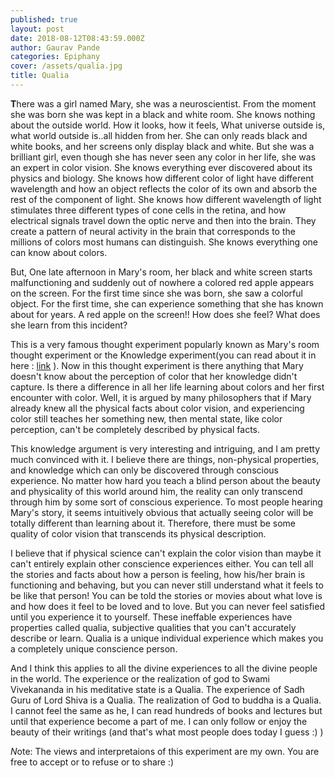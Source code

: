 ```yaml
---
published: true
layout: post
date: 2018-08-12T08:43:59.000Z
author: Gaurav Pande
categories: Epiphany
cover: /assets/qualia.jpg
title: Qualia
---
```



**T**here was a girl named Mary, she was a neuroscientist. From the moment she was born she was kept in a black and white room. She knows nothing about the outside world. How it looks, how it
feels, What universe outside is, what world outside is..all hidden from her. She can only reads black and white books, and her screens only display black and white. But she was a brilliant girl, even though she has never seen any color in her life, she was an expert in color vision. She knows everything ever discovered about its physics and biology. She knows how different color of light have different wavelength and how an object reflects the color of its own and absorb the rest of the component of light. She knows how different wavelength of light stimulates three different types of cone cells in the retina, and how electrical signals travel down the optic nerve and then into the brain. They create a pattern of neural activity in the brain that corresponds to the millions of colors most humans can distinguish. She knows everything one can know about colors.



But, One late afternoon in Mary's room, her black and white screen starts malfunctioning and suddenly out of nowhere a colored red apple appears on the screen. For the first time since she was born, she saw a colorful object. For the first time, she can experience something that she has known about for years. A red apple on the screen!! How does she feel?  What does she learn from this incident?



This is a very famous thought experiment popularly known as Mary's room thought experiment or the Knowledge experiment(you can read about it in here : [link](https://en.wikipedia.org/wiki/Knowledge_argument) ). Now in this thought experiment is there anything that Mary doesn't know about the perception of color that her knowledge didn't capture. Is there a difference in all her life learning about colors and her first encounter with color. Well, it is argued by many philosophers that if Mary already knew all the physical facts about color vision, and experiencing color still teaches her something new, then mental state, like color perception, can't be completely described by physical facts.



This knowledge argument is very interesting and intriguing, and I am pretty much convinced with it. I believe there are things, non-physical properties, and knowledge which can only be discovered through conscious experience. No matter how hard you teach a blind person about the beauty and physicality of this world around him, the reality can only transcend through him by some sort of conscious experience. To most people hearing Mary's story, it seems intuitively obvious that actually seeing color will be totally different than learning about it. Therefore, there must be some quality of color vision that transcends its physical description.



I believe that if physical science can't explain the color vision than maybe it can't entirely explain other conscience experiences either. You can tell all the stories and facts about how a person is feeling, how his/her brain is functioning and behaving, but you can never still understand what it feels to be like that person! You can be told the stories or movies about what love is and how does it feel to be loved and to love. But you can never feel satisfied until you experience it to yourself. These ineffable experiences have properties called qualia, subjective qualities that you can't accurately describe or learn. Qualia is a unique individual experience which makes you a completely unique conscience person. 



And I think this applies to all the divine experiences to all the divine people in the world. The experience or the realization of god to Swami Vivekananda in his meditative state is a Qualia. The experience of Sadh Guru of Lord Shiva is a Qualia. The realization of God to buddha is a Qualia. I cannot feel the same as he, I can read hundreds of books and lectures but until that experience become a part of me. I can only follow or enjoy the beauty of their writings (and that's what most people does today I guess :) )



*N*ote: The views and interpretaions of this experiment are my own. You are free to accept or to refuse or to share :) 

